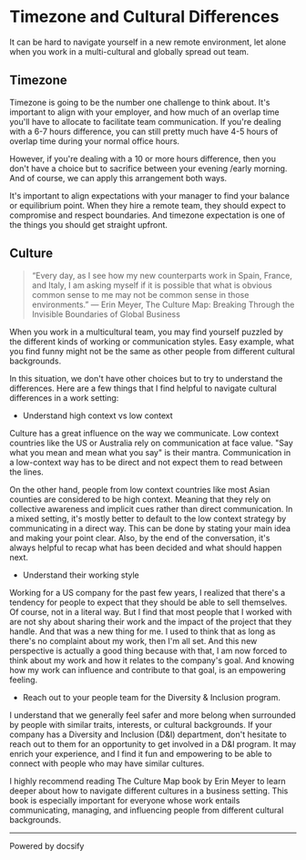 # Timezone and Cultural Differences

It can be hard to navigate yourself in a new remote environment, let alone when you work in a multi-cultural and globally spread out team.

## Timezone

Timezone is going to be the number one challenge to think about. It's important to align with your employer, and how much of an overlap time you'll have to allocate to facilitate team communication. If you're dealing with a 6-7 hours difference, you can still pretty much have 4-5 hours of overlap time during your normal office hours.  

However, if you're dealing with a 10 or more hours difference, then you don't have a choice but to sacrifice between your evening /early morning. And of course, we can apply this arrangement both ways. 

It's important to align expectations with your manager to find your balance or equilibrium point. When they hire a remote team, they should expect to compromise and respect boundaries. And timezone expectation is one of the things you should get straight upfront.

## Culture

> “Every day, as I see how my new counterparts work in Spain, France, and Italy, I am asking myself if it is possible that what is obvious common sense to me may not be common sense in those environments.” ― Erin Meyer, The Culture Map: Breaking Through the Invisible Boundaries of Global Business 

When you work in a multicultural team, you may find yourself puzzled by the different kinds of working or communication styles. Easy example, what you find funny might not be the same as other people from different cultural backgrounds. 

In this situation, we don't have other choices but to try to understand the differences. Here are a few things that I find helpful to navigate cultural differences in a work setting: 

- Understand high context vs low context

Culture has a great influence on the way we communicate. Low context countries like the US or Australia rely on communication at face value. "Say what you mean and mean what you say" is their mantra. Communication in a low-context way has to be direct and not expect them to read between the lines. 

On the other hand, people from low context countries like most Asian counties are considered to be high context. Meaning that they rely on collective awareness and implicit cues rather than direct communication. In a mixed setting, it's mostly better to default to the low context strategy by communicating in a direct way. This can be done by stating your main idea and making your point clear. Also, by the end of the conversation, it's always helpful to recap what has been decided and what should happen next.

- Understand their working style

Working for a US company for the past few years, I realized that there's a tendency for people to expect that they should be able to sell themselves. Of course, not in a literal way. But I find that most people that I worked with are not shy about sharing their work and the impact of the project that they handle. And that was a new thing for me. I used to think that as long as there's no complaint about my work, then I'm all set. And this new perspective is actually a good thing because with that, I am now forced to think about my work and how it relates to the company's goal. And knowing how my work can influence and contribute to that goal, is an empowering feeling. 

- Reach out to your people team for the Diversity & Inclusion program. 

I understand that we generally feel safer and more belong when surrounded by people with similar traits, interests, or cultural backgrounds. If your company has a Diversity and Inclusion (D&I) department, don't hesitate to reach out to them for an opportunity to get involved in a D&I program. It may enrich your experience, and I find it fun and empowering to be able to connect with people who may have similar cultures. 

I highly recommend reading The Culture Map book by Erin Meyer to learn deeper about how to navigate different cultures in a business setting. This book is especially important for everyone whose work entails communicating, managing, and influencing people from different cultural backgrounds. 

----

<a href="https://docsify.js.org" target="_blank" style="color: inherit; font-weight: normal; text-decoration: none;">Powered by docsify</a>